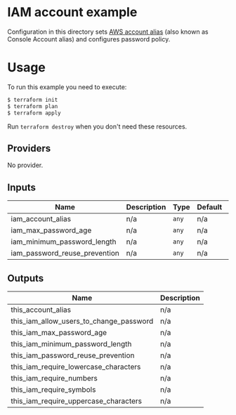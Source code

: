# IAM account example

Configuration in this directory sets [AWS account alias](https://docs.aws.amazon.com/IAM/latest/UserGuide/console_account-alias.html) (also known as Console Account alias) and configures password policy.

# Usage

To run this example you need to execute:

```bash
$ terraform init
$ terraform plan
$ terraform apply
```

Run `terraform destroy` when you don't need these resources.

<!-- BEGINNING OF PRE-COMMIT-TERRAFORM DOCS HOOK -->
## Providers

No provider.

## Inputs

| Name | Description | Type | Default | Required |
|------|-------------|------|---------|:-----:|
| iam\_account\_alias | n/a | `any` | n/a | yes |
| iam\_max\_password\_age | n/a | `any` | n/a | yes |
| iam\_minimum\_password\_length | n/a | `any` | n/a | yes |
| iam\_password\_reuse\_prevention | n/a | `any` | n/a | yes |

## Outputs

| Name | Description |
|------|-------------|
| this\_account\_alias | n/a |
| this\_iam\_allow\_users\_to\_change\_password | n/a |
| this\_iam\_max\_password\_age | n/a |
| this\_iam\_minimum\_password\_length | n/a |
| this\_iam\_password\_reuse\_prevention | n/a |
| this\_iam\_require\_lowercase\_characters | n/a |
| this\_iam\_require\_numbers | n/a |
| this\_iam\_require\_symbols | n/a |
| this\_iam\_require\_uppercase\_characters | n/a |

<!-- END OF PRE-COMMIT-TERRAFORM DOCS HOOK -->
